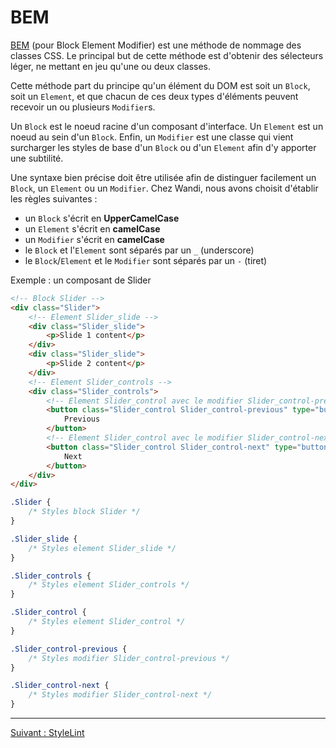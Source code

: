# BEM

[BEM](http://putaindecode.io/fr/articles/css/bem/) (pour Block Element Modifier)
est une méthode de nommage des classes CSS. Le principal but de cette méthode
est d'obtenir des sélecteurs léger, ne mettant en jeu qu'une ou deux classes.

Cette méthode part du principe qu'un élément du DOM est soit un `Block`, soit un
`Element`, et que chacun de ces deux types d'éléments peuvent recevoir un ou
plusieurs `Modifier`s.

Un `Block` est le noeud racine d'un composant d'interface. Un `Element` est un
noeud au sein d'un `Block`. Enfin, un `Modifier` est une classe qui vient
surcharger les styles de base d'un `Block` ou d'un `Element` afin d'y apporter
une subtilité.

Une syntaxe bien précise doit être utilisée afin de distinguer facilement un
`Block`, un `Element` ou un `Modifier`. Chez Wandi, nous avons choisit d'établir
les règles suivantes :

* un `Block` s'écrit en **UpperCamelCase**
* un `Element` s'écrit en **camelCase**
* un `Modifier` s'écrit en **camelCase**
* le `Block` et l'`Element` sont séparés par un `_` (underscore)
* le `Block`/`Element` et le `Modifier` sont séparés par un `-` (tiret)

Exemple : un composant de Slider

```html
<!-- Block Slider -->
<div class="Slider">
    <!-- Element Slider_slide -->
    <div class="Slider_slide">
        <p>Slide 1 content</p>
    </div>
    <div class="Slider_slide">
        <p>Slide 2 content</p>
    </div>
    <!-- Element Slider_controls -->
    <div class="Slider_controls">
        <!-- Element Slider_control avec le modifier Slider_control-previous -->
        <button class="Slider_control Slider_control-previous" type="button">
            Previous
        </button>
        <!-- Element Slider_control avec le modifier Slider_control-next -->
        <button class="Slider_control Slider_control-next" type="button">
            Next
        </button>
    </div>
</div>
```

```css
.Slider {
    /* Styles block Slider */
}

.Slider_slide {
    /* Styles element Slider_slide */
}

.Slider_controls {
    /* Styles element Slider_controls */
}

.Slider_control {
    /* Styles element Slider_control */
}

.Slider_control-previous {
    /* Styles modifier Slider_control-previous */
}

.Slider_control-next {
    /* Styles modifier Slider_control-next */
}
```

---

[Suivant : StyleLint](/css/01-stylelint.md)
